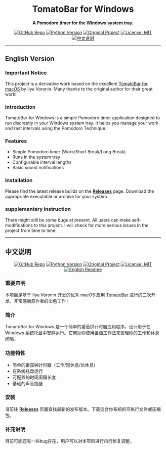 <!-- README.md -->

<div align="center">

# TomatoBar for Windows

**A Pomodoro timer for the Windows system tray.**

[![GitHub Repo](https://img.shields.io/badge/GitHub-fzg001/TomatoBar--Win-blue)](https://github.com/fzg001/TomatoBar-Win)
[![Python Version](https://img.shields.io/badge/python-3.10.16-blue.svg)](https://python.org)
[![Original Project](https://img.shields.io/badge/Based%20On-ivoronin/TomatoBar-orange)](https://github.com/ivoronin/TomatoBar)
[![License: MIT](https://img.shields.io/badge/License-MIT-yellow.svg)](./LICENSE)
[![中文说明](https://img.shields.io/badge/说明-中文-blue)](./README.md#中文说明)

</div>

---

<a name="english-version"></a>
## English Version

### Important Notice

This project is a derivative work based on the excellent [TomatoBar for macOS](https://github.com/ivoronin/TomatoBar) by Ilya Voronin. Many thanks to the original author for their great work!

### Introduction

TomatoBar for Windows is a simple Pomodoro timer application designed to run discreetly in your Windows system tray. It helps you manage your work and rest intervals using the Pomodoro Technique.

### Features

*   Simple Pomodoro timer (Work/Short Break/Long Break)
*   Runs in the system tray
*   Configurable interval lengths
*   Basic sound notifications

### Installation

Please find the latest release builds on the [**Releases**](https://github.com/fzg001/TomatoBar-Win/releases) page. Download the appropriate executable or archive for your system.

### supplementary instruction
There might still be some bugs at present. All users can make self-modifications to this project. I will check for more serious issues in the project from time to time.

---

<a name="中文说明"></a>
## 中文说明

<div align="center">

[![GitHub Repo](https://img.shields.io/badge/GitHub-fzg001/TomatoBar--Win-blue)](https://github.com/fzg001/TomatoBar-Win)
[![Python Version](https://img.shields.io/badge/python-3.x-blue.svg)](https://python.org)
[![Original Project](https://img.shields.io/badge/基于-ivoronin/TomatoBar-orange)](https://github.com/ivoronin/TomatoBar)
[![License: MIT](https://img.shields.io/badge/License-MIT-yellow.svg)](./LICENSE)
[![English Readme](https://img.shields.io/badge/Readme-English-blue)](./README.md#english-version)

</div>

### 重要声明

本项目是基于 Ilya Voronin 开发的优秀 macOS 应用 [TomatoBar](https://github.com/ivoronin/TomatoBar) 进行的二次开发。非常感谢原作者的出色工作！

### 简介

TomatoBar for Windows 是一个简单的番茄钟计时器应用程序，设计用于在 Windows 系统托盘中安静运行。它帮助你使用番茄工作法来管理你的工作和休息间隔。

### 功能特性

*   简单的番茄钟计时器（工作/短休息/长休息）
*   在系统托盘运行
*   可配置的时间间隔长度
*   基础的声音提醒

### 安装

请前往 [**Releases**](https://github.com/fzg001/TomatoBar-Win/releases) 页面查找最新的发布版本。下载适合你系统的可执行文件或压缩包。

### 补充说明
目前可能还有一些bug存在，用户可以对本项目进行自行修复调整。
